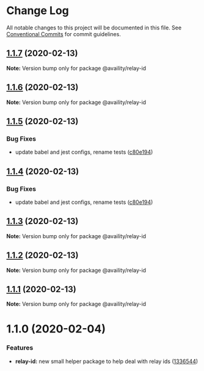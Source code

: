 # Change Log

All notable changes to this project will be documented in this file.
See [Conventional Commits](https://conventionalcommits.org) for commit guidelines.

## [1.1.7](https://github.com/Availity/sdk-js/compare/@availity/relay-id@1.1.6...@availity/relay-id@1.1.7) (2020-02-13)

**Note:** Version bump only for package @availity/relay-id





## [1.1.6](https://github.com/Availity/sdk-js/compare/@availity/relay-id@1.1.4...@availity/relay-id@1.1.6) (2020-02-13)

**Note:** Version bump only for package @availity/relay-id





## [1.1.5](https://github.com/Availity/sdk-js/compare/@availity/relay-id@1.1.3...@availity/relay-id@1.1.5) (2020-02-13)


### Bug Fixes

* update babel and jest configs, rename tests ([c80e194](https://github.com/Availity/sdk-js/commit/c80e1947f0c3cb28c3c7db842c82f381622d72e7))





## [1.1.4](https://github.com/Availity/sdk-js/compare/@availity/relay-id@1.1.3...@availity/relay-id@1.1.4) (2020-02-13)


### Bug Fixes

* update babel and jest configs, rename tests ([c80e194](https://github.com/Availity/sdk-js/commit/c80e1947f0c3cb28c3c7db842c82f381622d72e7))





## [1.1.3](https://github.com/Availity/sdk-js/compare/@availity/relay-id@1.1.0...@availity/relay-id@1.1.3) (2020-02-13)

**Note:** Version bump only for package @availity/relay-id





## [1.1.2](https://github.com/Availity/sdk-js/compare/@availity/relay-id@1.1.1...@availity/relay-id@1.1.2) (2020-02-13)

**Note:** Version bump only for package @availity/relay-id





## [1.1.1](https://github.com/Availity/sdk-js/compare/@availity/relay-id@1.1.0...@availity/relay-id@1.1.1) (2020-02-13)

**Note:** Version bump only for package @availity/relay-id





# 1.1.0 (2020-02-04)


### Features

* **relay-id:** new small helper package to help deal with relay ids ([1336544](https://github.com/Availity/sdk-js/commit/1336544))
